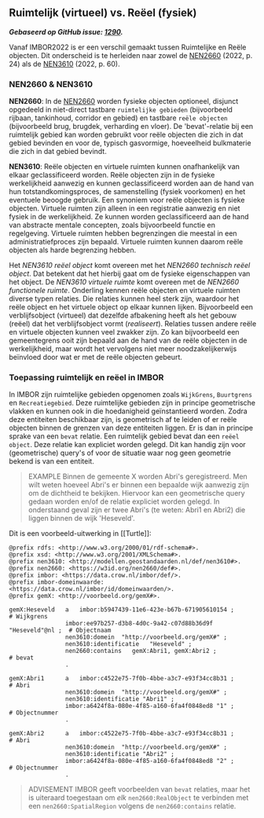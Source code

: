 ## Ruimtelijk (virtueel) vs. Reëel (fysiek)

***Gebaseerd op GitHub issue: [1290](https://github.com/Stichting-CROW/imbor/issues/1290).***

Vanaf IMBOR2022 is er een verschil gemaakt tussen Ruimtelijke en Reële objecten. 
Dit onderscheid is te herleiden naar zowel de [NEN2660][nen2660:2022] (2022, p. 24) als de [NEN3610][nen3610:2022] (2022, p. 60). 

### NEN2660 & NEN3610

**NEN2660**:
In de [NEN2660][nen2660:2022] worden fysieke objecten optioneel, disjunct opgedeeld in niet-direct tastbare `ruimtelijke gebieden` (bijvoorbeeld rijbaan, tankinhoud, corridor en gebied) en tastbare `reële objecten` (bijvoorbeeld brug, brugdek, verharding en vloer). De 'bevat'-relatie bij een ruimtelijk gebied kan worden gebruikt voor reële objecten die zich in dat gebied bevinden en voor de, typisch gasvormige, hoeveelheid bulkmaterie die zich in dat gebied bevindt.

**NEN3610**:
Reële objecten en virtuele ruimten kunnen onafhankelijk van elkaar geclassificeerd worden. Reële objecten zijn in de fysieke werkelijkheid aanwezig en kunnen geclassificeerd worden aan de hand van hun totstandkomingsproces, de samenstelling (fysiek voorkomen) en het eventuele beoogde gebruik. Een synoniem voor reële objecten is fysieke objecten. Virtuele ruimten zijn alleen in een registratie aanwezig en niet fysiek in de werkelijkheid. Ze kunnen worden geclassificeerd aan de hand van
abstracte mentale concepten, zoals bijvoorbeeld functie en regelgeving. Virtuele ruimten hebben begrenzingen die meestal in een administratiefproces zijn bepaald. Virtuele ruimten kunnen daarom reële objecten als harde begrenzing hebben. 

Het _NEN3610 reëel object_ komt overeen met het _NEN2660 technisch reëel object_. Dat betekent dat het hierbij gaat om de fysieke eigenschappen van het object. De _NEN3610 virtuele ruimte_ komt overeen met de _NEN2660 functionele ruimte_. Onderling kennen reële objecten en virtuele ruimten diverse typen relaties. Die relaties kunnen heel sterk zijn, waardoor het reële object en het virtuele object op elkaar kunnen lijken. Bijvoorbeeld een verblijfsobject (virtueel) dat dezelfde afbakening heeft als het gebouw (reëel) dat het verblijfsobject vormt (_realiseert_). Relaties tussen andere reële en virtuele objecten kunnen veel zwakker zijn. Zo kan bijvoorbeeld een gemeentegrens ooit zijn bepaald aan de hand van de reële objecten in de werkelijkheid, maar wordt het vervolgens niet meer noodzakelijkerwijs beïnvloed door wat er met de reële objecten gebeurt.

### Toepassing ruimtelijk en reëel in IMBOR
In IMBOR zijn ruimtelijke gebieden opgenomen zoals `WijkGrens`, `Buurtgrens` en `Recreatiegebied`. Deze ruimtelijke gebieden zijn in principe geometrische vlakken en kunnen ook in die hoedanigheid geïnstantieerd worden. Zodra deze entiteiten beschikbaar zijn, is geometrisch af te leiden of er reële objecten binnen de grenzen van deze entiteiten liggen. Er is dan in principe sprake van een `bevat` relatie. Een ruimtelijk gebied bevat dan een `reëel object`. Deze relatie kan expliciet worden gelegd. Dit kan handig zijn voor (geometrische) query's of voor de situatie waar nog geen geometrie bekend is van een entiteit. 

>EXAMPLE
>Binnen de gemeente X worden Abri's geregistreerd. Men wilt weten hoeveel Abri's er binnen een bepaalde wijk aanwezig zijn om de dichtheid te bekijken. Hiervoor kan een geometrische query gedaan worden en/of de relatie expliciet worden gelegd. In onderstaand geval zijn er twee Abri's (te weten: Abri1 en Abri2) die liggen binnen de wijk 'Heseveld'. 

Dit is een voorbeeld-uitwerking in [[Turtle]]:

```turtle
@prefix rdfs: <http://www.w3.org/2000/01/rdf-schema#>.
@prefix xsd: <http://www.w3.org/2001/XMLSchema#>.
@prefix nen3610: <http://modellen.geostandaarden.nl/def/nen3610#>.
@prefix nen2660: <https://w3id.org/nen2660/def#>.
@prefix imbor: <https://data.crow.nl/imbor/def/>.
@prefix imbor-domeinwaarde: <https://data.crow.nl/imbor/id/domeinwaarden/>.
@prefix gemX: <http://voorbeeld.org/gemX#>.

gemX:Heseveld   a   imbor:b5947439-11e6-423e-b67b-671905610154 ;            # Wijkgrens
                imbor:ee97b257-d3b8-4d0c-9a42-c07d88b36d9f "Heseveld"@nl ;  # Objectnaam
                nen3610:domein  "http://voorbeeld.org/gemX#" ;              
                nen3610:identificatie   "Heseveld" ;
                nen2660:contains   gemX:Abri1, gemX:Abri2 ;                 # bevat 
                .

gemX:Abri1      a   imbor:c4522e75-7f0b-4bbe-a3c7-e93f34cc8b31 ;            # Abri
                nen3610:domein  "http://voorbeeld.org/gemX#" ;
                nen3610:identificatie "Abri1" ;
                imbor:a6424f8a-080e-4f85-a160-6fa4f0848ed8 "1" ;            # Objectnummer
                .

gemX:Abri2      a   imbor:c4522e75-7f0b-4bbe-a3c7-e93f34cc8b31 ;            # Abri
                nen3610:domein  "http://voorbeeld.org/gemX#" ;
                nen3610:identificatie "Abri2" ;
                imbor:a6424f8a-080e-4f85-a160-6fa4f0848ed8 "2" ;            # Objectnummer
                .

```

>ADVISEMENT
>IMBOR geeft voorbeelden van `bevat` relaties, maar het is uiteraard toegestaan om *elk* `nen2660:RealObject` te verbinden met een `nen2660:SpatialRegion` volgens de `nen2660:contains` relatie.



[nen3610:2022]: https://www.nen.nl/nen-3610-2022-nl-296137
[nen2660:2022]: https://www.nen.nl/nen-2660-2-2022-nl-291667
